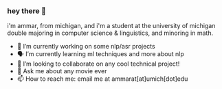 ### hey there 👋

i'm ammar, from michigan, and i'm a student at the university of michigan double majoring in computer science & linguistics, and minoring in math.

- 🔭 I’m currently working on some nlp/asr projects
- 🗣️ I’m currently learning ml techniques and more about nlp
- 👯 I’m looking to collaborate on any cool technical project!
- 💬 Ask me about any movie ever
- 📫 How to reach me: email me at ammarat[at]umich[dot]edu

<!--
**ammarateya/ammarateya** is a ✨ _special_ ✨ repository because its `README.md` (this file) appears on your GitHub profile.

Here are some ideas to get you started:


-->
